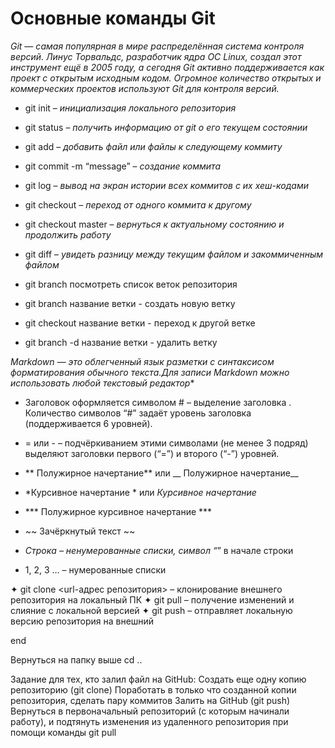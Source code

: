# Основные команды Git

*Git — самая популярная в мире распределённая система контроля версий. Линус Торвальдс, разработчик ядра ОС Linux, создал этот инструмент ещё в 2005 году, а сегодня Git активно поддерживается как проект с открытым исходным кодом. Огромное количество открытых и коммерческих проектов используют Git для контроля версий.*

* git init – *инициализация локального репозитория*

* git status – *получить информацию от git о его    текущем состоянии*

* git add – *добавить файл или файлы к следующему коммиту*

* git commit -m “message” – *создание коммита*

* git log – *вывод на экран истории всех коммитов с их хеш-кодами*

* git checkout – *переход от одного коммита к другому*

* git checkout master – *вернуться к актуальному состоянию и продолжить работу*

* git diff – *увидеть разницу между текущим файлом и закоммиченным файлом*
* git branch посмотреть список веток репозитория

* git branch  название ветки - создать  новую ветку

* git cheсkout название ветки - переход к другой ветке

* git branch -d название ветки - удалить ветку  


*Markdown — это облегченный язык разметки с синтаксисом форматирования обычного текста.Для записи Markdown можно использовать любой текстовый редактор** 

 * Заголовок оформляется символом # – выделение заголовка   . Количество символов “#” задаёт уровень заголовка  (поддерживается 6 уровней).
 
 * = или - – подчёркиванием этими символами (не менее 3 подряд) выделяют заголовки  первого (“=”) и второго (“-”) уровней.

 * ** Полужирное начертание** или __ Полужирное начертание__

  * *Курсивное начертание * или _Курсивное начертание_

   * *** Полужирное курсивное начертание ***

   * ~~ Зачёркнутый текст ~~

* *Строка – ненумерованные списки, символ “*” в начале строки

 * 1, 2, 3 … – нумерованные списки

✦	git clone <url-адрес репозитория> – клонирование внешнего репозитория на  локальный ПК
✦	git pull – получение изменений и слияние с локальной версией
✦	git push – отправляет локальную версию репозитория на внешний


end


Вернуться на папку выше 
cd ..

Задание для тех, кто залил файл на GitHub:
Создать еще одну копию репозиторию (git clone)
Поработать в только что созданной копии репозитория, сделать пару коммитов
Залить на GitHub (git push)
Вернуться в первоначальный репозиторий (с которым начинали работу), и подтянуть изменения из удаленного репозитория при помощи команды git pull
 